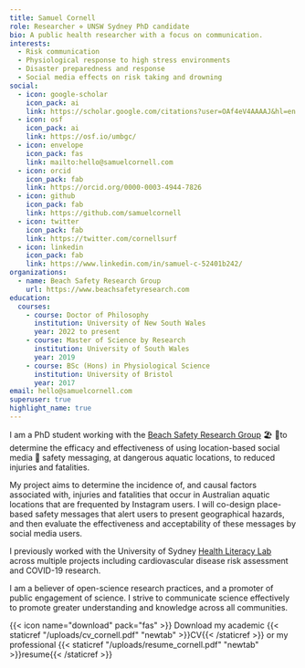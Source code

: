 ```yaml
---
title: Samuel Cornell
role: Researcher ⋄ UNSW Sydney PhD candidate
bio: A public health researcher with a focus on communication.
interests:
  - Risk communication
  - Physiological response to high stress environments
  - Disaster preparedness and response
  - Social media effects on risk taking and drowning
social:
  - icon: google-scholar
    icon_pack: ai
    link: https://scholar.google.com/citations?user=OAf4eV4AAAAJ&hl=en
  - icon: osf
    icon_pack: ai
    link: https://osf.io/umbgc/
  - icon: envelope
    icon_pack: fas
    link: mailto:hello@samuelcornell.com
  - icon: orcid
    icon_pack: fab
    link: https://orcid.org/0000-0003-4944-7826
  - icon: github
    icon_pack: fab
    link: https://github.com/samuelcornell
  - icon: twitter
    icon_pack: fab
    link: https://twitter.com/cornellsurf
  - icon: linkedin
    icon_pack: fab
    link: https://www.linkedin.com/in/samuel-c-52401b242/
organizations:
  - name: Beach Safety Research Group
    url: https://www.beachsafetyresearch.com
education:
  courses:
    - course: Doctor of Philosophy
      institution: University of New South Wales
      year: 2022 to present
    - course: Master of Science by Research
      institution: University of South Wales
      year: 2019
    - course: BSc (Hons) in Physiological Science
      institution: University of Bristol
      year: 2017
email: hello@samuelcornell.com
superuser: true
highlight_name: true
---
```

I am a PhD student working with the [Beach Safety Research Group](https://www.beachsafetyresearch.com/sam-cornell) 🏖️ 🔬to determine the efficacy and effectiveness of using location-based social media 📱 safety messaging, at dangerous aquatic locations, to reduced injuries and fatalities.

My project aims to determine the incidence of, and causal factors associated with, injuries and fatalities that occur in Australian aquatic locations that are frequented by Instagram users. I will co-design place-based safety messages that alert users to present geographical hazards, and then evaluate the effectiveness and acceptability of these messages by social media users.

I previously worked with the University of Sydney [Health Literacy Lab](https://www.sydneyhealthliteracylab.org.au/lab) across multiple projects including cardiovascular disease risk assessment and COVID-19 research.

I am a believer of open-science research practices, and a promoter of public engagement of science. I strive to communicate science effectively to promote greater understanding and knowledge across all communities.


{{< icon name="download" pack="fas" >}} Download my academic {{< staticref "/uploads/cv_cornell.pdf" "newtab" >}}CV{{< /staticref >}} or my professional {{< staticref "/uploads/resume_cornell.pdf" "newtab" >}}resume{{< /staticref >}}